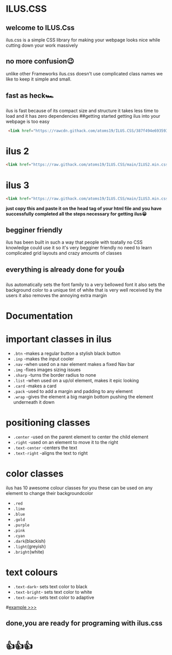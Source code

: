 # ILUS.CSS

## welcome to ILUS.Css
ilus.css is a simple CSS library for making your webpage looks nice while cutting down your work massively
## no more confusion😉
unlike other Frameworks ilus.css doesn't use complicated class names we like to keep it simple and small.
## fast as heck🏎️
ilus is fast because of its compact size and structure it takes less time to load and it has zero dependencies
##getting started
getting ilus into your webpage is too easy 

```html
 <link href="https://rawcdn.githack.com/atoms19/ILUS.CSS/387f494e693593d959a3aa9ddec425e8537e52cb/ILUS.css" rel="stylesheet"></link>
```
# ilus 2 
```html
<link href="https://raw.githack.com/atoms19/ILUS.CSS/main/ILUS2.min.css" rel="stylesheet">
```
# ilus 3
```html
<link href="https://raw.githack.com/atoms19/ILUS.CSS/main/ILUS3.min.css" rel="stylesheet">
```


**just copy this and paste it on the head tag of your html file and you have successfully completed all the steps necessary for getting ilus😀**
## begginer friendly
ilus has been built in such a way that people with toatally no CSS knowledge could use it
so it's very begginer friendly no need to learn complicated grid layouts and crazy amounts of classes

## everything is already done for you👍
ilus automatically sets the font family to a very bellowed font
it also sets the background color to a unique tint of white that is very well received by the users
it also removes the annoying extra margin


# Documentation




# important classes in ilus
- `.btn` -makes a regular button a stylish black button
- `.inp` -makes the input cooler
- `.nav` -when used on a nav element makes a fixed Nav bar 
- `.img` -fixes images sizing issues
- `.sharp` -turns the border radius to none
- `.list` -when used on a up/ol element, makes it epic looking
- `.card` -makes a card
- `.pack` -used to add a margin and padding to any element
- `.wrap` -gives the element a big margin bottom pushing the element underneath it down

# positioning classes
- `.center` -used on the parent element to center the child element
- `.right` -used on an element to move it to the right
- `.text-center` -centers the text
- `.text-right` -aligns the text to right

# color classes
ilus has 10 awesome colour classes for you these can be used on any element to change their backgroundcolor
- `.red`
- `.lime`
- `.blue`
- `.gold`
- `.purple`
- `.pink`
- `.cyan`
- `.dark`(blackish)
- `.light`(greyish)
- `.bright`(white)

# text colours
- `.text-dark`- sets text color to black
- `.text-bright`- sets text color to white
-  `.text-auto`- sets text color to adaptive


#[example >>>](https://code.sololearn.com/W4p7Bm8GDqL2/#html)

## done,you are ready for programing with ilus.css
# 👍👍👍



